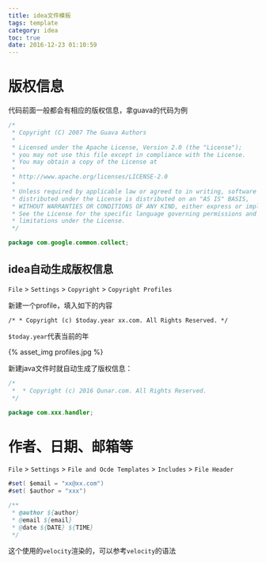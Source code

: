 ```yaml
---
title: idea文件模板
tags: template
category: idea
toc: true
date: 2016-12-23 01:10:59
---
```



# 版权信息

代码前面一般都会有相应的版权信息，拿guava的代码为例

```java
/*
 * Copyright (C) 2007 The Guava Authors
 *
 * Licensed under the Apache License, Version 2.0 (the "License");
 * you may not use this file except in compliance with the License.
 * You may obtain a copy of the License at
 *
 * http://www.apache.org/licenses/LICENSE-2.0
 *
 * Unless required by applicable law or agreed to in writing, software
 * distributed under the License is distributed on an "AS IS" BASIS,
 * WITHOUT WARRANTIES OR CONDITIONS OF ANY KIND, either express or implied.
 * See the License for the specific language governing permissions and
 * limitations under the License.
 */

package com.google.common.collect;

```

## idea自动生成版权信息

`File` > `Settings` > `Copyright` > `Copyright Profiles`

新建一个profile，填入如下的内容
```
/* * Copyright (c) $today.year xx.com. All Rights Reserved. */
```

`$today.year`代表当前的年

{%  asset_img   profiles.jpg  %}




新建java文件时就自动生成了版权信息：

```java
/*
 *  * Copyright (c) 2016 Qunar.com. All Rights Reserved. 
 */

package com.xxx.handler;
```


# 作者、日期、邮箱等

`File` > `Settings` > `File and Ocde Templates` > `Includes` > `File Header`

```java
#set( $email = "xx@xx.com")
#set( $author = "xxx")

/**
 * @author ${author}
 * @email ${email}
 * @date ${DATE} ${TIME}
 */

```

这个使用的`velocity`渲染的，可以参考`velocity`的语法

